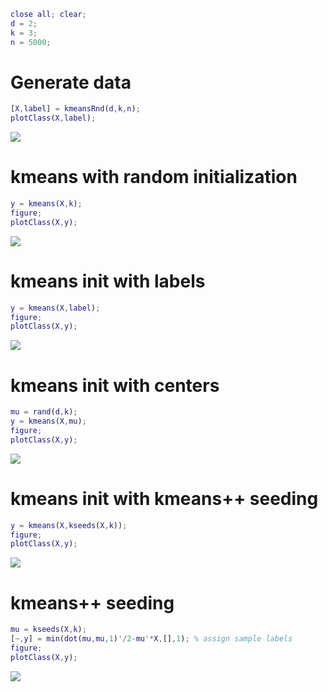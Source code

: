 ```matlab
close all; clear;
d = 2;
k = 3;
n = 5000;
```
# Generate data
```matlab
[X,label] = kmeansRnd(d,k,n);
plotClass(X,label);
```

![](kmeans_demo_images/)

# kmeans with random initialization
```matlab
y = kmeans(X,k);
figure;
plotClass(X,y);
```

![](kmeans_demo_images/)

# kmeans init with labels
```matlab
y = kmeans(X,label);
figure;
plotClass(X,y);
```

![](kmeans_demo_images/)

# kmeans init with centers
```matlab
mu = rand(d,k);
y = kmeans(X,mu);
figure;
plotClass(X,y);
```

![](kmeans_demo_images/)

# kmeans init with kmeans++ seeding
```matlab
y = kmeans(X,kseeds(X,k));
figure;
plotClass(X,y);
```

![](kmeans_demo_images/)

# kmeans++ seeding
```matlab
mu = kseeds(X,k);
[~,y] = min(dot(mu,mu,1)'/2-mu'*X,[],1); % assign sample labels
figure;
plotClass(X,y);
```

![](kmeans_demo_images/)


